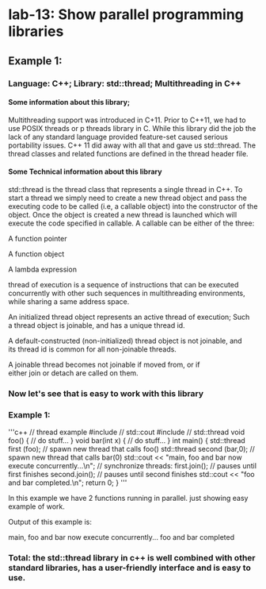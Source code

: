 # lab-13: Show parallel programming libraries
## Example 1:

### Language: C++; Library: std::thread; Multithreading in C++

#### Some information about this library;

Multithreading support was introduced in C+11. Prior to C++11, we had to use POSIX threads or p threads library in C. While this library did the job the lack of any standard language provided feature-set caused serious portability issues. C++ 11 did away with all that and gave us std::thread. The thread classes and related functions are defined in the thread header file.
#### Some Technical information about this library
std::thread is the thread class that represents a single thread in C++. To start a thread we simply need to create a new thread object and pass the executing code to be called (i.e, a callable object) into the constructor of the object. Once the object is created a new thread is launched which will execute the code specified in callable.
A callable can be either of the three:

A function pointer

A function object

A lambda expression

thread of execution is a sequence of instructions that can be executed concurrently with other such sequences in multithreading environments, while sharing a same address space.

An initialized thread object represents an active thread of execution; Such a thread object is joinable, and has a unique thread id.

A default-constructed (non-initialized) thread object is not joinable, and its thread id is common for all non-joinable threads.

A joinable thread becomes not joinable if moved from, or if either join or detach are called on them.

### Now let's see that is easy to work with this library
### Example 1: 
'''c++
// thread example
#include <iostream> // std::cout
#include <thread> // std::thread 
void foo() { // do stuff... } 
void bar(int x) { // do stuff... }
int main() {
    std::thread first (foo); // spawn new thread that calls foo() 
    std::thread second (bar,0); // spawn new thread that calls bar(0)
    std::cout << "main, foo and bar now execute concurrently...\n"; // synchronize threads: 
    first.join(); // pauses until first finishes 
    second.join(); // pauses until second finishes 
    std::cout << "foo and bar completed.\n"; 
    return 0;
 }
'''

In this example we have 2 functions running in parallel. just showing easy example of work.

Output of this example is:

main, foo and bar now execute concurrently... foo and bar completed


### Total: the std::thread library in c++ is well combined with other standard libraries, has a user-friendly interface and is easy to use.
